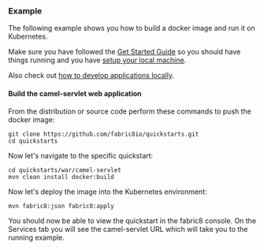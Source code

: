 ### Example

The following example shows you how to build a docker image and run it on Kubernetes.

Make sure you have followed the [Get Started Guide](http://fabric8.io/guide/getStarted/index.html) so you should 
have things running and you have [setup your local machine](local.html).

Also check out [how to develop applications locally](develop.html).

#### Build the camel-servlet web application

From the distribution or source code perform these commands to push the docker image:

    git clone https://github.com/fabric8io/quickstarts.git
    cd quickstarts

Now let's navigate to the specific quickstart:

    cd quickstarts/war/camel-servlet
    mvn clean install docker:build 

Now let's deploy the image into the Kubernetes environment:

    mvn fabric8:json fabric8:apply

You should now be able to view the quickstart in the fabric8 console.  On the Services tab you will see the camel-servlet URL which will take you to the running example.
